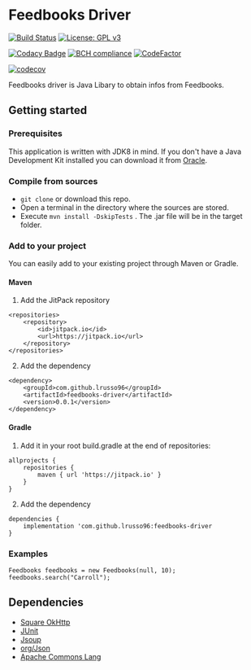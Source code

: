 # Feedbooks Driver
[![Build Status](https://travis-ci.com/lrusso96/feedbooks-driver.svg?token=uoNxtXYBDHpqERGMiZA8&branch=master)](https://travis-ci.com/lrusso96/feedbooks-driver) 
[![License: GPL v3](https://img.shields.io/badge/License-GPL%20v3-blue.svg)](https://www.gnu.org/licenses/gpl-3.0)

[![Codacy Badge](https://api.codacy.com/project/badge/Grade/94908fbbc65842d1aaca4ee4a31a896e)](https://app.codacy.com/app/russo.1699981/feedbooks-driver?utm_source=github.com&utm_medium=referral&utm_content=lrusso96/feedbooks-driver&utm_campaign=Badge_Grade_Settings)
[![BCH compliance](https://bettercodehub.com/edge/badge/lrusso96/feedbooks-driver?branch=master)](https://bettercodehub.com/)
[![CodeFactor](https://www.codefactor.io/repository/github/lrusso96/feedbooks-driver/badge)](https://www.codefactor.io/repository/github/lrusso96/feedbooks-driver)

[![codecov](https://codecov.io/gh/lrusso96/feedbooks-driver/branch/master/graph/badge.svg)](https://codecov.io/gh/lrusso96/feedbooks-driver)

Feedbooks driver is Java Libary to obtain infos from Feedbooks.

## Getting started

### Prerequisites
This application is written with JDK8 in mind. If you don't have a Java Development Kit installed you can download it from [Oracle](http://www.oracle.com/technetwork/java/javase/downloads/index.html).

### Compile from sources
-  `git clone` or download this repo.
-  Open a terminal in the directory where the sources are stored.
-  Execute `mvn install -DskipTests` . The .jar file will be in the target folder.

### Add to your project

You can easily add to your existing project through Maven or Gradle.

#### Maven

1) Add the JitPack repository
```
<repositories>
	<repository>
	    <id>jitpack.io</id>
		<url>https://jitpack.io</url>
	</repository>
</repositories>
```
2) Add the dependency
```
<dependency>
    <groupId>com.github.lrusso96</groupId>
    <artifactId>feedbooks-driver</artifactId>
    <version>0.0.1</version>
</dependency>
```

#### Gradle

1) Add it in your root build.gradle at the end of repositories:
```
allprojects {
    repositories {
		maven { url 'https://jitpack.io' }
	}
}
```
2) Add the dependency
```
dependencies {
    implementation 'com.github.lrusso96:feedbooks-driver
}
```

### Examples
```
Feedbooks feedbooks = new Feedbooks(null, 10);
feedbooks.search("Carroll");

 ```

 ## Dependencies
-  [Square OkHttp](https://github.com/square/okhttp)
-  [JUnit](https://github.com/junit-team/junit4)
-  [Jsoup](https://github.com/jhy/jsoup)
-  [org/Json](https://github.com/stleary/JSON-java)
-  [Apache Commons Lang](https://commons.apache.org/proper/commons-lang/)
